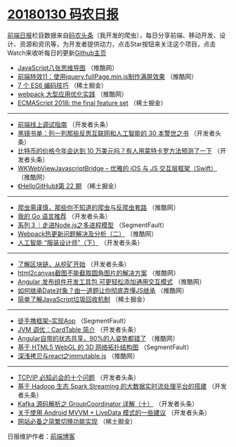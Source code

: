 # [20180130 码农日报](http://hao.caibaojian.com/date/2018/01/30)

[前端日报](http://caibaojian.com/c/news)栏目数据来自[码农头条](http://hao.caibaojian.com/)（我开发的爬虫），每日分享前端、移动开发、设计、资源和资讯等，为开发者提供动力，点击Star按钮来关注这个项目，点击Watch来收听每日的更新[Github主页](https://github.com/kujian/frontendDaily)
* [JavaScript八张思维导图](http://hao.caibaojian.com/63795.html) （推酷网）
* [前端特效11：使用jquery.fullPage.min.js制作满屏效果](http://hao.caibaojian.com/63799.html) （推酷网）
* [7 个 ES6 编码技巧](http://hao.caibaojian.com/63736.html) （稀土掘金）
* [webpack 大型应用优化实践](http://hao.caibaojian.com/63801.html) （推酷网）
* [ECMAScript 2018: the final feature set](http://hao.caibaojian.com/63734.html) （稀土掘金）

***
* [前端线上调试指南](http://hao.caibaojian.com/63764.html) （开发者头条）
* [黑镜书单：列一列那些反思互联网和人工智能的 30 本警世之书](http://hao.caibaojian.com/63747.html) （开发者头条）
* [比特币的价格今年会达到 10 万美元吗？有人用蒙特卡罗方法预测了一下](http://hao.caibaojian.com/63767.html) （开发者头条）
* [WKWebViewJavascriptBridge &#8211; 优雅的 iOS 与 JS 交互层框架（Swift）](http://hao.caibaojian.com/63798.html) （推酷网）
* [《HelloGitHub》第 22 期](http://hao.caibaojian.com/63735.html) （稀土掘金）

***
* [爬虫需谨慎，那些你不知道的爬虫与反爬虫套路](http://hao.caibaojian.com/63797.html) （推酷网）
* [我的 Go 语言推荐](http://hao.caibaojian.com/63748.html) （开发者头条）
* [系列３｜走进Node.js之多进程模型](http://hao.caibaojian.com/63719.html) （SegmentFault）
* [Webpack热更新问题解决及分析（二）](http://hao.caibaojian.com/63794.html) （推酷网）
* [人工智能 “服装设计师”（下）](http://hao.caibaojian.com/63765.html) （开发者头条）

***
* [了解区块链，从挖矿开始](http://hao.caibaojian.com/63756.html) （开发者头条）
* [html2canvas截图不能截取圆角图片的解决方案](http://hao.caibaojian.com/63789.html) （推酷网）
* [Angular 发布组件开发工具包 可更轻松添加通用交互模式](http://hao.caibaojian.com/63800.html) （推酷网）
* [如何继承Date对象？由一道题让你彻底弄懂JS继承](http://hao.caibaojian.com/63790.html) （推酷网）
* [简单了解JavaScript垃圾回收机制](http://hao.caibaojian.com/63740.html) （稀土掘金）

***
* [徒手撸框架&#8211;实现Aop](http://hao.caibaojian.com/63720.html) （SegmentFault）
* [JVM 调优：CardTable 简介](http://hao.caibaojian.com/63749.html) （开发者头条）
* [Angular自带的状态共享，90%的人姿势都错了](http://hao.caibaojian.com/63793.html) （推酷网）
* [基于 HTML5 WebGL 的 3D 网络拓扑结构图](http://hao.caibaojian.com/63723.html) （SegmentFault）
* [深浅拷贝与react之immutable.js](http://hao.caibaojian.com/63796.html) （推酷网）

***
* [TCP/IP 必知必会的十个问题](http://hao.caibaojian.com/63744.html) （开发者头条）
* [基于 Hadoop 生态 Spark Streaming 的大数据实时流处理平台的搭建](http://hao.caibaojian.com/63757.html) （开发者头条）
* [Kafka 源码解析之 GroupCoordinator 详解（十）](http://hao.caibaojian.com/63768.html) （开发者头条）
* [关于使用 Android MVVM + LiveData 模式的一些建议](http://hao.caibaojian.com/63760.html) （开发者头条）
* [网站必备之简繁切换功能实现](http://hao.caibaojian.com/63741.html) （稀土掘金）

日报维护作者：[前端博客](http://caibaojian.com/) 